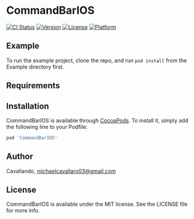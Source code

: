 # CommandBarIOS

[![CI Status](https://img.shields.io/travis/Cavallando/CommandBarIOS.svg?style=flat)](https://travis-ci.org/Cavallando/CommandBarIOS)
[![Version](https://img.shields.io/cocoapods/v/CommandBarIOS.svg?style=flat)](https://cocoapods.org/pods/CommandBarIOS)
[![License](https://img.shields.io/cocoapods/l/CommandBarIOS.svg?style=flat)](https://cocoapods.org/pods/CommandBarIOS)
[![Platform](https://img.shields.io/cocoapods/p/CommandBarIOS.svg?style=flat)](https://cocoapods.org/pods/CommandBarIOS)

## Example

To run the example project, clone the repo, and run `pod install` from the Example directory first.

## Requirements

## Installation

CommandBarIOS is available through [CocoaPods](https://cocoapods.org). To install
it, simply add the following line to your Podfile:

```ruby
pod 'CommandBarIOS'
```

## Author

Cavallando, michaelcavallaro03@gmail.com

## License

CommandBarIOS is available under the MIT license. See the LICENSE file for more info.
